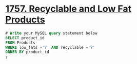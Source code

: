 # [1757. Recyclable and Low Fat Products](https://leetcode.com/problems/recyclable-and-low-fat-products)

```sql
# Write your MySQL query statement below
SELECT product_id
FROM Products
WHERE low_fats ='Y' AND recyclable ='Y'
ORDER BY product_id
;
```
